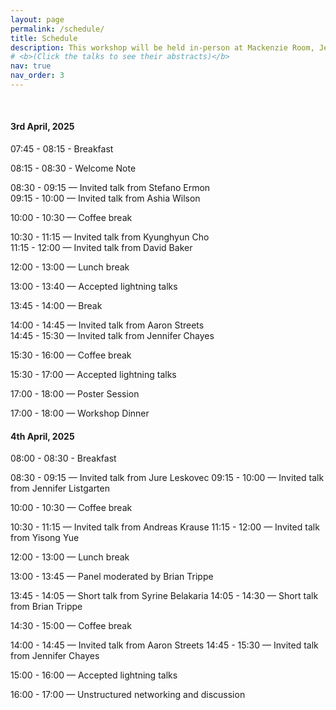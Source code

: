```yaml
---
layout: page
permalink: /schedule/
title: Schedule
description: This workshop will be held in-person at Mackenzie Room, Jen-Hsun Huang Engineering Center, Stanford University on April 3rd and April 4th, 2025. The session will cover invited talks, contributed lightning talks, and a panel discussion. Long invited talks span for 45 minutes, short talks for 20 minutes and contributed lightning talks for 10 minutes each. The tentative schedule in local time zone, Pacific Stanford Time (PST), can be found below. 
# <b>(Click the talks to see their abstracts)</b>
nav: true
nav_order: 3
---
```


<br>

#### 3rd April, 2025

07:45 - 08:15 - Breakfast 

08:15 - 08:30 - Welcome Note

08:30 - 09:15 — Invited talk from Stefano Ermon<br>
09:15 - 10:00 — Invited talk from Ashia Wilson

10:00 - 10:30 — Coffee break

10:30 - 11:15 — Invited talk from Kyunghyun Cho<br>
11:15 - 12:00 — Invited talk from David Baker 

12:00 - 13:00 — Lunch break

13:00 - 13:40 — Accepted lightning talks

13:45 - 14:00 — Break

14:00 - 14:45 — Invited talk from Aaron Streets<br>
14:45 - 15:30 — Invited talk from Jennifer Chayes

15:30 - 16:00 — Coffee break

15:30 - 17:00 — Accepted lightning talks

17:00 - 18:00 — Poster Session

17:00 - 18:00 — Workshop Dinner 
	
#### 4th April, 2025

08:00 - 08:30 - Breakfast 

08:30 - 09:15 — Invited talk from Jure Leskovec
09:15 - 10:00 — Invited talk from Jennifer Listgarten

10:00 - 10:30 — Coffee break

10:30 - 11:15 — Invited talk from Andreas Krause
11:15 - 12:00 — Invited talk from Yisong Yue 

12:00 - 13:00 — Lunch break

13:00 - 13:45 — Panel moderated by Brian Trippe

13:45 - 14:05 — Short talk from Syrine Belakaria
14:05 - 14:30 — Short talk from Brian Trippe

14:30 - 15:00 — Coffee break

14:00 - 14:45 — Invited talk from Aaron Streets
14:45 - 15:30 — Invited talk from Jennifer Chayes

15:00 - 16:00 — Accepted lightning talks

16:00 - 17:00 — Unstructured networking and discussion